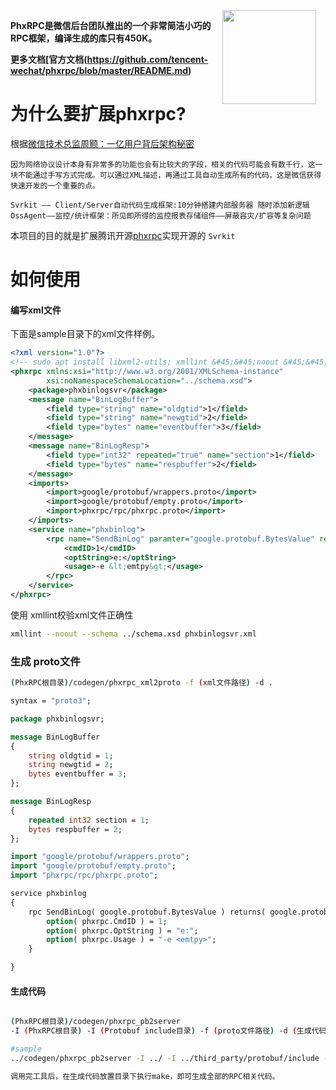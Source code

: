 <img align="right" src="http://mmbiz.qpic.cn/mmbiz/UqFrHRLeCAkOcYOjaX3oxIxWicXVJY0ODsbAyPybxk4DkPAaibgdm7trm1MNiatqJYRpF034J7PlfwCz33mbNUkew/640?wx_fmt=jpeg&wxfrom=5&wx_lazy=1" hspace="15" width="150px" style="float: right">

**PhxRPC是微信后台团队推出的一个非常简洁小巧的RPC框架，编译生成的库只有450K。**

**更多文档[官方文档(https://github.com/tencent-wechat/phxrpc/blob/master/README.md)**

# 为什么要扩展phxrpc?
根据[微信技术总监周颢：一亿用户背后架构秘密](http://tech.qq.com/a/20120515/000224.htm)

`
因为网络协议设计本身有非常多的功能也会有比较大的字段，相关的代码可能会有数千行，这一块不能通过手写方式完成。可以通过XML描述，再通过工具自动生成所有的代码，这是微信获得快速开发的一个重要的点。
`

`
Svrkit —— Client/Server自动代码生成框架:10分钟搭建内部服务器
随时添加新逻辑OssAgent——监控/统计框架：所见即所得的监控报表存储组件——屏蔽容灾/扩容等复杂问题
`

本项目的目的就是扩展腾讯开源[phxrpc](https://github.com/tencent-wechat/phxrpc)实现开源的 `Svrkit`

# 如何使用
#### 编写xml文件
下面是sample目录下的xml文件样例。

```xml
<?xml version="1.0"?>
<!-- sudo apt install libxml2-utils; xmllint &#45;&#45;noout &#45;&#45;schema ../schema.xsd phxbinlogsvr.xml -->
<phxrpc xmlns:xsi="http://www.w3.org/2001/XMLSchema-instance"
        xsi:noNamespaceSchemaLocation="../schema.xsd">
    <package>phxbinlogsvr</package>
    <message name="BinLogBuffer">
        <field type="string" name="oldgtid">1</field>
        <field type="string" name="newgtid">2</field>
        <field type="bytes" name="eventbuffer">3</field>
    </message>
    <message name="BinLogResp">
        <field type="int32" repeated="true" name="section">1</field>
        <field type="bytes" name="respbuffer">2</field>
    </message>
    <imports>
        <import>google/protobuf/wrappers.proto</import>
        <import>google/protobuf/empty.proto</import>
        <import>phxrpc/rpc/phxrpc.proto</import>
    </imports>
    <service name="phxbinlog">
        <rpc name="SendBinLog" paramter="google.protobuf.BytesValue" returns="google.protobuf.Empty">
            <cmdID>1</cmdID>
            <optString>e:</optString>
            <usage>-e &lt;emtpy&gt;</usage>
        </rpc>
    </service>
</phxrpc>
```

使用 xmllint校验xml文件正确性
```bash
xmllint --noout --schema ../schema.xsd phxbinlogsvr.xml
```

### 生成 proto文件
```bash
(PhxRPC根目录)/codegen/phxrpc_xml2proto -f (xml文件路径) -d .
```

```proto
syntax = "proto3";

package phxbinlogsvr;

message BinLogBuffer
{
    string oldgtid = 1;
    string newgtid = 2;
    bytes eventbuffer = 3;
};

message BinLogResp
{
    repeated int32 section = 1;
    bytes respbuffer = 2;
};

import "google/protobuf/wrappers.proto";
import "google/protobuf/empty.proto";
import "phxrpc/rpc/phxrpc.proto";

service phxbinlog
{
    rpc SendBinLog( google.protobuf.BytesValue ) returns( google.protobuf.Empty ) {
        option( phxrpc.CmdID ) = 1;
        option( phxrpc.OptString ) = "e:";
        option( phxrpc.Usage ) = "-e <emtpy>";
    }

}

```

#### 生成代码


```bash

(PhxRPC根目录)/codegen/phxrpc_pb2server 
-I (PhxRPC根目录) -I (Protobuf include目录) -f (proto文件路径) -d (生成代码放置路径)

#sample
../codegen/phxrpc_pb2server -I ../ -I ../third_party/protobuf/include -f search.proto -d .

调用完工具后，在生成代码放置目录下执行make，即可生成全部的RPC相关代码。
```
